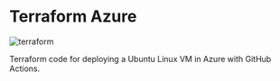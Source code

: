 # Terraform Azure

![terraform](https://github.com/wozorio/terraform-azure/actions/workflows/terraform.yml/badge.svg)

Terraform code for deploying a Ubuntu Linux VM in Azure with GitHub Actions.
